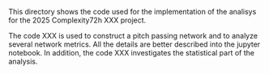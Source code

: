 This directory shows the code used for the implementation of the analisys for the 2025 Complexity72h XXX project.

The code XXX is used to construct a pitch passing network and to analyze several network metrics. All the details are better described into the jupyter notebook.
In addition, the code XXX investigates the statistical part of the analysis.
